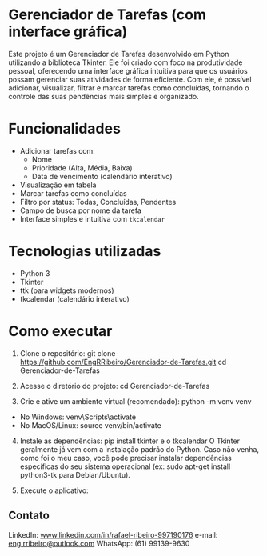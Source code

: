 # Gerenciador de Tarefas (com interface gráfica)
Este projeto é um Gerenciador de Tarefas desenvolvido em Python utilizando a biblioteca Tkinter. Ele foi criado com foco na produtividade pessoal, oferecendo uma interface gráfica
intuitiva para que os usuários possam gerenciar suas atividades de forma eficiente.
Com ele, é possível adicionar, visualizar, filtrar e marcar tarefas como concluídas, tornando o controle das suas pendências mais simples e organizado.


# Funcionalidades
- Adicionar tarefas com:
  - Nome
  - Prioridade (Alta, Média, Baixa)
  - Data de vencimento (calendário interativo)
- Visualização em tabela
- Marcar tarefas como concluídas
- Filtro por status: Todas, Concluídas, Pendentes
- Campo de busca por nome da tarefa
- Interface simples e intuitiva com `tkcalendar`


# Tecnologias utilizadas
- Python 3
- Tkinter
- ttk (para widgets modernos)
- tkcalendar (calendário interativo)

# Como executar
1. Clone o repositório:
git clone https://github.com/EngRRibeiro/Gerenciador-de-Tarefas.git
cd Gerenciador-de-Tarefas

2. Acesse o diretório do projeto:
cd Gerenciador-de-Tarefas

3. Crie e ative um ambiente virtual (recomendado):
python -m venv venv

- No Windows: venv\Scripts\activate
- No MacOS/Linux: source venv/bin/activate 

4. Instale as dependências:
pip install tkinter e o tkcalendar 
O Tkinter geralmente já vem com a instalação padrão do Python.
Caso não venha, como foi o meu caso, você pode precisar instalar dependências específicas do seu sistema operacional (ex: sudo apt-get install python3-tk para Debian/Ubuntu).

6. Execute o aplicativo:

## Contato
LinkedIn: www.linkedin.com/in/rafael-ribeiro-997190176
e-mail: eng.rribeiro@outlook.com
WhatsApp: (61) 99139-9630
